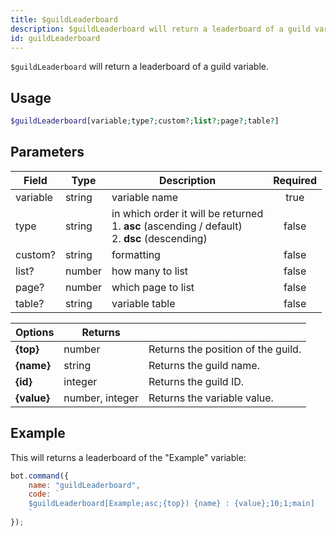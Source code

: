 ```yaml
---
title: $guildLeaderboard
description: $guildLeaderboard will return a leaderboard of a guild variable.
id: guildLeaderboard
---
```


`$guildLeaderboard` will return a leaderboard of a guild variable.

## Usage

```php
$guildLeaderboard[variable;type?;custom?;list?;page?;table?]
```

## Parameters

| Field    | Type   | Description                                                                                               | Required |
|----------|--------|-----------------------------------------------------------------------------------------------------------|:--------:|
| variable | string | variable name                                                                                             |   true   |
| type     | string | in which order it will be returned <br /> 1. **asc** (ascending / default) <br /> 2. **dsc** (descending) |  false   |
| custom?  | string | formatting                                                                                                |  false   |
| list?    | number | how many to list                                                                                          |  false   |
| page?    | number | which page to list                                                                                        |  false   |
| table?   | string | variable table                                                                                            |  false   |

| Options        | Returns         |                                         |
|----------------|-----------------|-----------------------------------------|
| **{top}**      | number          | Returns the position of the guild.      |
| **{name}**     | string          | Returns the guild name.                 |
| **{id}**       | integer         | Returns the guild ID.                   |
| **{value}**    | number, integer | Returns the variable value.             |

## Example

This will returns a leaderboard of the "Example" variable:

```javascript
bot.command({
    name: "guildLeaderboard",
    code: `
    $guildLeaderboard[Example;asc;{top}) {name} : {value};10;1;main]
    `
});
```
